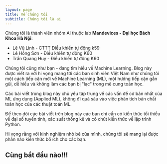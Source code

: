 ```yaml
---
layout: page
title: Về chúng tôi
subtitle: Chúng tôi là ai
---
```


Chúng tôi là thành viên nhóm AI thuộc lab **Mandevices - Đại học Bách Khoa Hà Nội**:
- Lê Vũ Linh - CTTT Điều khiển tự động k59
- Lê Hồng Sơn - Điều khiển tự động K60
- Trần Quang Huy - Điều khiển tự động K60 

Chúng tôi cũng như bạn - đang tìm hiểu về Machine Learning. Blog này được viết ra với hi vọng mang tới các bạn sinh viên Việt Nam như chúng tôi một cách tiếp cận mới về Machine Learning (ML), một hướng tiếp cận gần gũi, dễ hiểu và không làm các bạn bị "lạc" trong mê cung toán học.

Các bài viết trong blog này chủ yếu tập trung về các vấn đề cơ bản nhất của ML ứng dụng (Applied ML), không đi quá sâu vào việc phân tích bản chất toán học của các thuật toán ML.

Để theo dõi các bài viết trên blog này các bạn chỉ cần có kiến thức tối thiểu về đại số tuyến tính, xác suất thống kê và có chút kiến thức về lập trình Python.

Hi vọng rằng với kinh nghiệm nhỏ bé của mình, chúng tôi sẽ mang lại được phần nào kiến thức bổ ích cho các bạn.

## Cùng bắt đầu nào!!!
